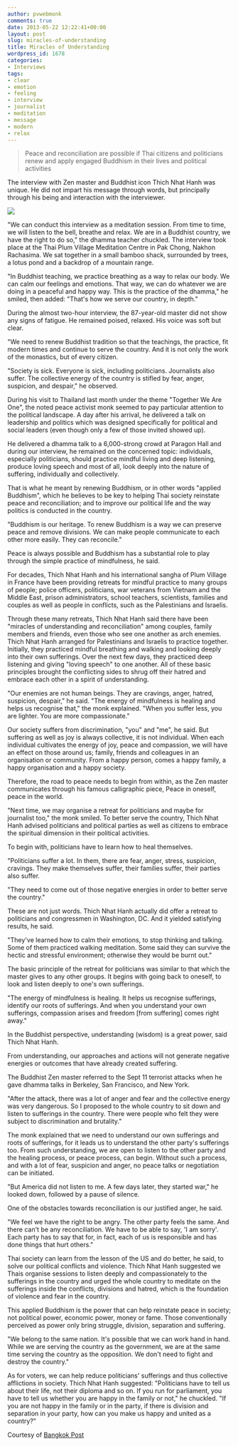 ```yaml
---
author: pvwebmonk
comments: true
date: 2013-05-22 12:22:41+00:00
layout: post
slug: miracles-of-understanding
title: Miracles of Understanding
wordpress_id: 1678
categories:
- Interviews
tags:
- clear
- emotion
- feeling
- interview
- journalist
- meditation
- message
- modern
- relax
---
```


> Peace and reconciliation are possible if Thai citizens and politicians renew and apply engaged Buddhism in their lives and political activities



The interview with Zen master and Buddhist icon Thich Nhat Hanh was unique. He did not impart his message through words, but principally through his being and interaction with the interviewer.

![](http://new.plumvillage.org/wp-content/uploads/2013/05/miracles-of-understanding.jpg)

"We can conduct this interview as a meditation session. From time to time, we will listen to the bell, breathe and relax. We are in a Buddhist country, we have the right to do so," the dhamma teacher chuckled. The interview took place at the Thai Plum Village Meditation Centre in Pak Chong, Nakhon Rachasima. We sat together in a small bamboo shack, surrounded by trees, a lotus pond and a backdrop of a mountain range.

"In Buddhist teaching, we practice breathing as a way to relax our body. We can calm our feelings and emotions. That way, we can do whatever we are doing in a peaceful and happy way. This is the practice of the dhamma," he smiled, then added: "That's how we serve our country, in depth."

During the almost two-hour interview, the 87-year-old master did not show any signs of fatigue. He remained poised, relaxed. His voice was soft but clear.

"We need to renew Buddhist tradition so that the teachings, the practice, fit modern times and continue to serve the country. And it is not only the work of the monastics, but of every citizen.

"Society is sick. Everyone is sick, including politicians. Journalists also suffer. The collective energy of the country is stifled by fear, anger, suspicion, and despair," he observed.

During his visit to Thailand last month under the theme "Together We Are One", the noted peace activist monk seemed to pay particular attention to the political landscape. A day after his arrival, he delivered a talk on leadership and politics which was designed specifically for political and social leaders (even though only a few of those invited showed up).

He delivered a dhamma talk to a 6,000-strong crowd at Paragon Hall and during our interview, he remained on the concerned topic: individuals, especially politicians, should practice mindful living and deep listening, produce loving speech and most of all, look deeply into the nature of suffering, individually and collectively.

That is what he meant by renewing Buddhism, or in other words "applied Buddhism", which he believes to be key to helping Thai society reinstate peace and reconciliation; and to improve our political life and the way politics is conducted in the country.

"Buddhism is our heritage. To renew Buddhism is a way we can preserve peace and remove divisions. We can make people communicate to each other more easily. They can reconcile."

Peace is always possible and Buddhism has a substantial role to play through the simple practice of mindfulness, he said.

For decades, Thich Nhat Hanh and his international sangha of Plum Village in France have been providing retreats for mindful practice to many groups of people; police officers, politicians, war veterans from Vietnam and the Middle East, prison administrators, school teachers, scientists, families and couples as well as people in conflicts, such as the Palestinians and Israelis.

Through these many retreats, Thich Nhat Hanh said there have been "miracles of understanding and reconciliation" among couples, family members and friends, even those who see one another as arch enemies. Thich Nhat Hanh arranged for Palestinians and Israelis to practice together. Initially, they practiced mindful breathing and walking and looking deeply into their own sufferings. Over the next few days, they practiced deep listening and giving "loving speech" to one another. All of these basic principles brought the conflicting sides to shrug off their hatred and embrace each other in a spirit of understanding.

"Our enemies are not human beings. They are cravings, anger, hatred, suspicion, despair," he said. "The energy of mindfulness is healing and helps us recognise that," the monk explained. "When you suffer less, you are lighter. You are more compassionate."

Our society suffers from discrimination, "you" and "me", he said. But suffering as well as joy is always collective, it is not individual. When each individual cultivates the energy of joy, peace and compassion, we will have an effect on those around us; family, friends and colleagues in an organisation or community. From a happy person, comes a happy family, a happy organisation and a happy society.

Therefore, the road to peace needs to begin from within, as the Zen master communicates through his famous calligraphic piece, Peace in oneself, peace in the world.

"Next time, we may organise a retreat for politicians and maybe for journalist too," the monk smiled. To better serve the country, Thich Nhat Hanh advised politicians and political parties as well as citizens to embrace the spiritual dimension in their political activities.

To begin with, politicians have to learn how to heal themselves.

"Politicians suffer a lot. In them, there are fear, anger, stress, suspicion, cravings. They make themselves suffer, their families suffer, their parties also suffer.

"They need to come out of those negative energies in order to better serve the country."

These are not just words. Thich Nhat Hanh actually did offer a retreat to politicians and congressmen in Washington, DC. And it yielded satisfying results, he said.

"They've learned how to calm their emotions, to stop thinking and talking. Some of them practiced walking meditation. Some said they can survive the hectic and stressful environment; otherwise they would be burnt out."

The basic principle of the retreat for politicians was similar to that which the master gives to any other groups. It begins with going back to oneself, to look and listen deeply to one's own sufferings.

"The energy of mindfulness is healing. It helps us recognise sufferings, identify our roots of sufferings. And when you understand your own sufferings, compassion arises and freedom [from suffering] comes right away."

In the Buddhist perspective, understanding (wisdom) is a great power, said Thich Nhat Hanh.

From understanding, our approaches and actions will not generate negative energies or outcomes that have already created suffering.

The Buddhist Zen master referred to the Sept 11 terrorist attacks when he gave dhamma talks in Berkeley, San Francisco, and New York.

"After the attack, there was a lot of anger and fear and the collective energy was very dangerous. So I proposed to the whole country to sit down and listen to sufferings in the country. There were people who felt they were subject to discrimination and brutality."

The monk explained that we need to understand our own sufferings and roots of sufferings, for it leads us to understand the other party's sufferings too. From such understanding, we are open to listen to the other party and the healing process, or peace process, can begin. Without such a process, and with a lot of fear, suspicion and anger, no peace talks or negotiation can be initiated.

"But America did not listen to me. A few days later, they started war," he looked down, followed by a pause of silence.

One of the obstacles towards reconciliation is our justified anger, he said.

"We feel we have the right to be angry. The other party feels the same. And there can't be any reconciliation. We have to be able to say, 'I am sorry'. Each party has to say that for, in fact, each of us is responsible and has done things that hurt others."

Thai society can learn from the lesson of the US and do better, he said, to solve our political conflicts and violence. Thich Nhat Hanh suggested we Thais organise sessions to listen deeply and compassionately to the sufferings in the country and urged the whole country to meditate on the sufferings inside the conflicts, divisions and hatred, which is the foundation of violence and fear in the country.

This applied Buddhism is the power that can help reinstate peace in society; not political power, economic power, money or fame. Those conventionally perceived as power only bring struggle, division, separation and suffering.

"We belong to the same nation. It's possible that we can work hand in hand. While we are serving the country as the government, we are at the same time serving the country as the opposition. We don't need to fight and destroy the country."

As for voters, we can help reduce politicians' sufferings and thus collective afflictions in society. Thich Nhat Hanh suggested: "Politicians have to tell us about their life, not their diploma and so on. If you run for parliament, you have to tell us whether you are happy in the family or not," he chuckled. "If you are not happy in the family or in the party, if there is division and separation in your party, how can you make us happy and united as a country?"

Courtesy of [Bangkok Post](http://www.bangkokpost.com/lifestyle/family/348748/miracles-of-understanding)
